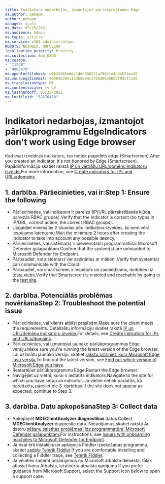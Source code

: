```yaml
---
title: Indikatori nedarbojas, izmantojot pārlūkprogrammu Edge
ms.author: pebaum
author: pebaum
manager: scotv
ms.date: 05/25/2021
ms.audience: Admin
ms.topic: article
ms.service: o365-administration
ROBOTS: NOINDEX, NOFOLLOW
localization_priority: Priority
ms.collection: Adm_O365
ms.custom:
- "11230"
- "9005470"
ms.openlocfilehash: df62d965e0dc2ddb656571af99b1e4c3cb52ea35
ms.sourcegitcommit: 4b504650e11adb9894c37b6d8608b53f9d5fc13d
ms.translationtype: MT
ms.contentlocale: lv-LV
ms.lasthandoff: 05/25/2021
ms.locfileid: "52676459"
---
```

# <a name="indicators-dont-work-using-edge-browser"></a><span data-ttu-id="4a9a1-102">Indikatori nedarbojas, izmantojot pārlūkprogrammu Edge</span><span class="sxs-lookup"><span data-stu-id="4a9a1-102">Indicators don't work using Edge browser</span></span>

<span data-ttu-id="4a9a1-103">Kad esat izveidojis indikatoru, tas netiek pagodēts edge (Smartscreen).</span><span class="sxs-lookup"><span data-stu-id="4a9a1-103">After you created an Indicator, it's not honored by Edge (Smartscreen).</span></span> <span data-ttu-id="4a9a1-104">Papildinformāciju skatiet rakstā [IP un vietrāžu URL/domēnu indikatoru izveide.](/microsoft-365/security/defender-endpoint/indicator-ip-domain)</span><span class="sxs-lookup"><span data-stu-id="4a9a1-104">For more information, see [Create indicators for IPs and URLs/domains](/microsoft-365/security/defender-endpoint/indicator-ip-domain).</span></span>

## <a name="step-1-ensure-the-following"></a><span data-ttu-id="4a9a1-105">1. darbība. Pārliecinieties, vai ir:</span><span class="sxs-lookup"><span data-stu-id="4a9a1-105">Step 1: Ensure the following</span></span>

- <span data-ttu-id="4a9a1-106">Pārliecinieties, vai indikators ir pareizs (IP/URL pārrakstīšanās kļūda, pareizās RBAC grupas).</span><span class="sxs-lookup"><span data-stu-id="4a9a1-106">Verify that the indicator is correct (no typos in IP/URL, correct action, the correct RBAC groups).</span></span>
- <span data-ttu-id="4a9a1-107">Uzgaidiet minimālās 2 stundas pēc indikatora izveides, lai ņem vērā iespējamo latentumu.</span><span class="sxs-lookup"><span data-stu-id="4a9a1-107">Wait the minimum 2 hours after creating the indicator to take into account any possible latency.</span></span>
- <span data-ttu-id="4a9a1-108">Pārliecinieties, vai sistēma(s) ir pievienota(s) programmatūrai Microsoft Defender galapunktam.</span><span class="sxs-lookup"><span data-stu-id="4a9a1-108">Confirm that the system(s) are onboarded to Microsoft Defender for Endpoint.</span></span>
- <span data-ttu-id="4a9a1-109">Pārbaudiet, vai sistēma(s) var sazināties ar mākoni.</span><span class="sxs-lookup"><span data-stu-id="4a9a1-109">Verify that system(s) can communicate with the Cloud.</span></span>
- <span data-ttu-id="4a9a1-110">Pārbaudiet, vai smartscreen ir iespējots un sasniedzams, dodoties uz [testa vietni.](https://demo.smartscreen.msft.net)</span><span class="sxs-lookup"><span data-stu-id="4a9a1-110">Verify that Smartscreen is enabled and reachable by going to the [test site](https://demo.smartscreen.msft.net).</span></span>

## <a name="step-2-troubleshoot-the-potential-issue"></a><span data-ttu-id="4a9a1-111">2. darbība. Potenciālās problēmas novēršana</span><span class="sxs-lookup"><span data-stu-id="4a9a1-111">Step 2: Troubleshoot the potential issue</span></span>

- <span data-ttu-id="4a9a1-112">Pārliecinieties, vai klients atbilst prasībām.</span><span class="sxs-lookup"><span data-stu-id="4a9a1-112">Make sure the client meets the requirements.</span></span> <span data-ttu-id="4a9a1-113">Detalizētu informāciju skatiet rakstā [IP un URL/domēnu indikatoru izveide.](/microsoft-365/security/defender-endpoint/indicator-ip-domain)</span><span class="sxs-lookup"><span data-stu-id="4a9a1-113">For details, see [Create indicators for IPs and URLs/domains](/microsoft-365/security/defender-endpoint/indicator-ip-domain).</span></span>
- <span data-ttu-id="4a9a1-114">Pārliecinieties, vai izmantojat jaunāko pārlūkprogrammas Edge versiju.</span><span class="sxs-lookup"><span data-stu-id="4a9a1-114">Make sure you're running the latest version of the Edge browser.</span></span> <span data-ttu-id="4a9a1-115">Lai uzzinātu jaunāko versiju, skatiet [rakstu Uzziniet, kura Microsoft Edge jūsu versija.](https://support.microsoft.com/microsoft-edge/find-out-which-version-of-microsoft-edge-you-have-c726bee8-c42e-e472-e954-4cf5123497eb)</span><span class="sxs-lookup"><span data-stu-id="4a9a1-115">To find out the latest version, see [Find out which version of Microsoft Edge you have](https://support.microsoft.com/microsoft-edge/find-out-which-version-of-microsoft-edge-you-have-c726bee8-c42e-e472-e954-4cf5123497eb).</span></span>
- <span data-ttu-id="4a9a1-116">Restartējiet pārlūkprogrammu Edge.</span><span class="sxs-lookup"><span data-stu-id="4a9a1-116">Restart the Edge browser.</span></span>
- <span data-ttu-id="4a9a1-117">Naviģējiet uz vietni, kurai ir iestatīts indikators.</span><span class="sxs-lookup"><span data-stu-id="4a9a1-117">Navigate to the site for which you have setup an indicator.</span></span> <span data-ttu-id="4a9a1-118">Ja vietne netiek parādīta, kā paredzēts, pārejiet pie 3. darbības.</span><span class="sxs-lookup"><span data-stu-id="4a9a1-118">If the site does not appear as expected, continue to Step 3.</span></span> 

## <a name="step-3-collect-data"></a><span data-ttu-id="4a9a1-119">3. darbība. Datu apkopošana</span><span class="sxs-lookup"><span data-stu-id="4a9a1-119">Step 3: Collect data</span></span>

- <span data-ttu-id="4a9a1-120">Apkopojiet **MDEClientAnalyzer diagnostikas** datus.</span><span class="sxs-lookup"><span data-stu-id="4a9a1-120">Collect **MDEClientAnalyzer** diagnostic data.</span></span> <span data-ttu-id="4a9a1-121">Norādījumus skatiet rakstā Ar datoru [sēšanu saistītas problēmas līdz programmatūrai Microsoft Defender galapunktam.](issues-with-onboarding-machines.md)</span><span class="sxs-lookup"><span data-stu-id="4a9a1-121">For instructions, see [Issues with onboarding machines to Microsoft Defender for Endpoint](issues-with-onboarding-machines.md).</span></span>
- <span data-ttu-id="4a9a1-122">Ja esat ērti instalējis un apkopojis Fiddler izsekošanas programmu, skatiet [sadaļu Telerik Fiddler](http://www.telerik.com/fiddler).</span><span class="sxs-lookup"><span data-stu-id="4a9a1-122">If you are comfortable installing and collecting a Fiddler trace, see [Telerik Fiddler](http://www.telerik.com/fiddler).</span></span>
- <span data-ttu-id="4a9a1-123">Ja vēlaties saņemt norādījumus no Microsoft atbalsta dienesta, tālāk atlasiet ikonu Atbalsts, lai atvērtu atbalsta gadījumu.</span><span class="sxs-lookup"><span data-stu-id="4a9a1-123">If you prefer guidance from Microsoft Support, select the Support icon below to open a support case.</span></span>
